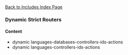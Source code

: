[Back to Includes Index Page](https://github.com/SorinGFS/webaccess/blob/master/config/servers/includes)

### Dynamic Strict Routers

#### Content
- dynamic languages-databases-controllers-ids-actions
- dynamic languages-controllers-ids-actions